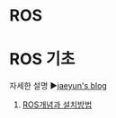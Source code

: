 # ROS

ROS 기초
======================
자세한 설명
▶[jaeyun's blog](https://blog.naver.com/jaeyoon_95)


1. [ROS개념과 설치방법](https://blog.naver.com/jaeyoon_95/221080380793)